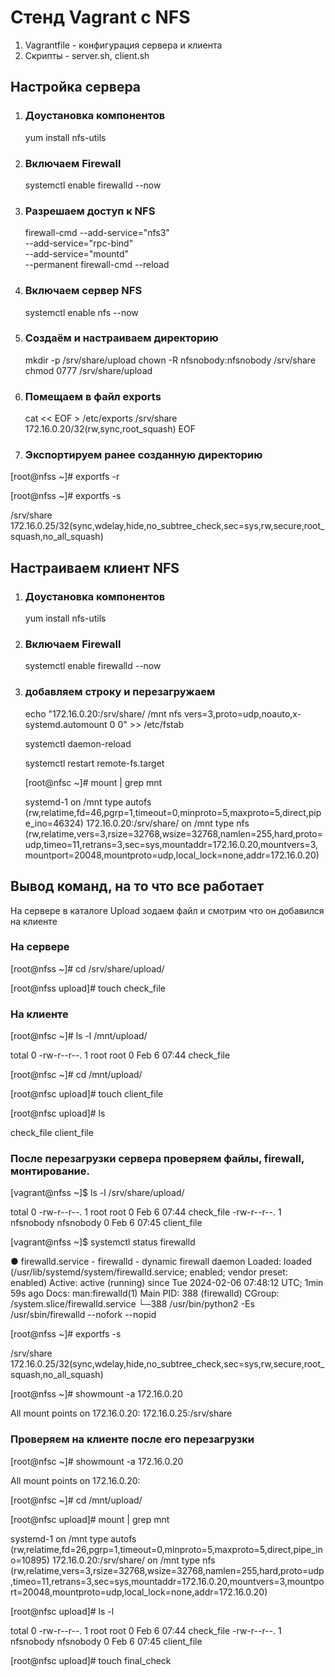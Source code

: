 # Стенд Vagrant с NFS
1. Vagrantfile - конфигурация сервера и клиента
2. Скрипты - server.sh, client.sh
## Настройка сервера                                                                        

1. ### Доустановка компонентов
   yum install nfs-utils
3. ### Включаем Firewall
     systemctl enable firewalld --now 
4. ### Разрешаем доступ к NFS
     firewall-cmd --add-service="nfs3" \
     --add-service="rpc-bind" \
     --add-service="mountd" \
     --permanent 
     firewall-cmd --reload

5. ### Включаем сервер NFS
     systemctl enable nfs --now 
6. ### Cоздаём и настраиваем директорию
   mkdir -p /srv/share/upload 
   chown -R nfsnobody:nfsnobody /srv/share 
   chmod 0777 /srv/share/upload 

7. ### Помещаем в файл exports
   cat << EOF > /etc/exports 
   /srv/share 172.16.0.20/32(rw,sync,root_squash)
   EOF
8. ### Экспортируем ранее созданную директорию
[root@nfss ~]# exportfs -r

[root@nfss ~]# exportfs -s

/srv/share  172.16.0.25/32(sync,wdelay,hide,no_subtree_check,sec=sys,rw,secure,root_squash,no_all_squash)
## Настраиваем клиент NFS 

1. ### Доустановка компонентов
    yum install nfs-utils 

2. ### Включаем Firewall
    systemctl enable firewalld --now 
3. ### добавляем строку и перезагружаем 
    echo "172.16.0.20:/srv/share/ /mnt nfs vers=3,proto=udp,noauto,x-systemd.automount 0 0" >> /etc/fstab

    systemctl daemon-reload 

    systemctl restart remote-fs.target 

    [root@nfsc ~]# mount | grep mnt

    systemd-1 on /mnt type autofs (rw,relatime,fd=46,pgrp=1,timeout=0,minproto=5,maxproto=5,direct,pipe_ino=46324)
    172.16.0.20:/srv/share/ on /mnt type nfs 
    (rw,relatime,vers=3,rsize=32768,wsize=32768,namlen=255,hard,proto=udp,timeo=11,retrans=3,sec=sys,mountaddr=172.16.0.20,mountvers=3,mountport=20048,mountproto=udp,local_lock=none,addr=172.16.0.20)

 ## Вывод команд, на то что все работает
   На сервере в каталоге Upload зодаем файл и смотрим что он добавился на клиенте 
### На сервере
 [root@nfss ~]# cd /srv/share/upload/
 
 [root@nfss upload]# touch check_file

### На клиенте 
 [root@nfsc ~]# ls -l /mnt/upload/
 
 total 0
 -rw-r--r--. 1 root root 0 Feb  6 07:44 check_file
 
 [root@nfsc ~]# cd /mnt/upload/
 
 [root@nfsc upload]# touch client_file
 
 [root@nfsc upload]# ls
 
 check_file  client_file
 ### После перезагрузки сервера проверяем файлы, firewall, монтирование.
 [vagrant@nfss ~]$ ls -l /srv/share/upload/
 
 total 0
-rw-r--r--. 1 root      root      0 Feb  6 07:44 check_file
-rw-r--r--. 1 nfsnobody nfsnobody 0 Feb  6 07:45 client_file

[vagrant@nfss ~]$ systemctl status firewalld

● firewalld.service - firewalld - dynamic firewall daemon
   Loaded: loaded (/usr/lib/systemd/system/firewalld.service; enabled; vendor preset: enabled)
   Active: active (running) since Tue 2024-02-06 07:48:12 UTC; 1min 59s ago
     Docs: man:firewalld(1)
 Main PID: 388 (firewalld)
   CGroup: /system.slice/firewalld.service
           └─388 /usr/bin/python2 -Es /usr/sbin/firewalld --nofork --nopid

 [root@nfss ~]# exportfs -s

/srv/share  172.16.0.25/32(sync,wdelay,hide,no_subtree_check,sec=sys,rw,secure,root_squash,no_all_squash)

[root@nfss ~]# showmount -a 172.16.0.20

All mount points on 172.16.0.20:
172.16.0.25:/srv/share

### Проверяем на клиенте после его перезагрузки 
[root@nfsc ~]# showmount -a 172.16.0.20

All mount points on 172.16.0.20:

[root@nfsc ~]# cd /mnt/upload/

[root@nfsc upload]# mount | grep mnt

systemd-1 on /mnt type autofs (rw,relatime,fd=26,pgrp=1,timeout=0,minproto=5,maxproto=5,direct,pipe_ino=10895)
172.16.0.20:/srv/share/ on /mnt type nfs (rw,relatime,vers=3,rsize=32768,wsize=32768,namlen=255,hard,proto=udp,timeo=11,retrans=3,sec=sys,mountaddr=172.16.0.20,mountvers=3,mountport=20048,mountproto=udp,local_lock=none,addr=172.16.0.20)

[root@nfsc upload]# ls -l

total 0
-rw-r--r--. 1 root      root      0 Feb  6 07:44 check_file
-rw-r--r--. 1 nfsnobody nfsnobody 0 Feb  6 07:45 client_file

[root@nfsc upload]# touch final_check


